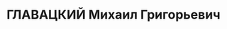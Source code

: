 ---
title: ГЛАВАЦКИЙ Михаил Григорьевич
description: 1900 г.р., член партии с 1920г., образование среднее, зав. отделом культпросветработы
  Азово-Черноморского Крайкома партии (ранее секретарь Сальского райкома ВКП(б)).
  25.05.37г.- арестован по политическим мотивам. 13.12.37г. осужден. 01.06.37г. Военной
  коллегией Верховного суда СССР к ВМН - расстрелу. Андреевский РК исключил из партии.
  17.03.57г. реабилитирован. Восстановлен посмертно в партии
---